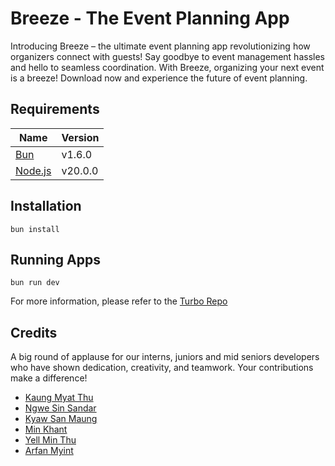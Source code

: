 # Breeze - The Event Planning App

Introducing Breeze – the ultimate event planning app revolutionizing how organizers connect with guests! Say goodbye to
event management hassles and hello to seamless coordination. With Breeze, organizing your next event is a breeze!
Download now and experience the future of event planning.

## Requirements

| Name                             | Version |
| -------------------------------- | ------- |
| [Bun](https://bun.sh)            | v1.6.0  |
| [Node.js](https://nodejs.org/en) | v20.0.0 |

## Installation

```
bun install
```

## Running Apps

```
bun run dev
```

For more information, please refer to the [Turbo Repo](https://turbo.build/repo)

## Credits

A big round of applause for our interns, juniors and mid seniors developers who have shown dedication, creativity, and teamwork. Your contributions make a difference!

- [Kaung Myat Thu](https://github.com/kaungmyatthu69)
- [Ngwe Sin Sandar](https://github.com/orgs/myanmarcyberyouths/people/ngwesinsandar2)
- [Kyaw San Maung](https://github.com/Kyaw-San-Maung)
- [Min Khant](https://github.com/Rayy-007)
- [Yell Min Thu](https://github.com/JunHaoyell)
- [Arfan Myint](https://github.com/koayenay)
